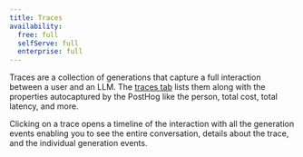 ```yaml
---
title: Traces
availability:
  free: full
  selfServe: full
  enterprise: full
---
```


Traces are a collection of generations that capture a full interaction between a user and an LLM. The [traces tab](https://us.posthog.com/llm-observability/traces) lists them along with the properties autocaptured by the PostHog like the person, total cost, total latency, and more.

Clicking on a trace opens a timeline of the interaction with all the generation events enabling you to see the entire conversation, details about the trace, and the individual generation events.

<ProductScreenshot
  imageLight="https://res.cloudinary.com/dmukukwp6/image/upload/Clean_Shot_2025_01_23_at_14_56_05_2x_5704304722.png"
  imageDark="https://res.cloudinary.com/dmukukwp6/image/upload/Clean_Shot_2025_01_23_at_14_56_22_2x_705d03500f.png"
  alt="LLM traces"
  classes="rounded"
/>